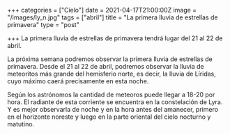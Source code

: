 +++
categories = ["Cielo"]
date = 2021-04-17T21:00:00Z
image = "/images/ly_n.jpg"
tags = ["abril"]
title = "La primera lluvia de estrellas de primavera"
type = "post"

+++
La primera lluvia de estrellas de primavera tendrá lugar del 21 al 22 de abril.

La próxima semana podremos observar la primera lluvia de estrellas de primavera. Desde el 21 al 22 de abril, podremos observar la lluvia de meteoritos más grande del hemisferio norte, es decir, la lluvia de Líridas, cuyo máximo caerá precisamente en esta noche.

Según los astrónomos la cantidad de meteoros puede llegar a 18-20 por hora. El radiante de esta corriente se encuentra en la constelación de Lyra. Y es mejor observarla de noche y en la hora antes del amanecer, primero en el horizonte noreste y luego en la parte oriental del cielo nocturno y matutino.